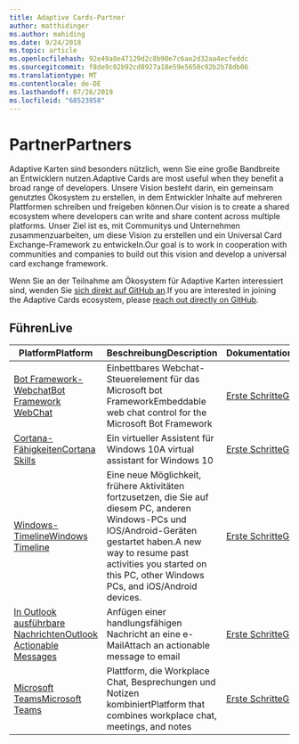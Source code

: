 ```yaml
---
title: Adaptive Cards-Partner
author: matthidinger
ms.author: mahiding
ms.date: 9/24/2018
ms.topic: article
ms.openlocfilehash: 92e49a8e47129d2c8b90e7c6ae2d32aa4ecfeddc
ms.sourcegitcommit: f8de9c02b92cd8927a18e59e5650c92b2b78db06
ms.translationtype: MT
ms.contentlocale: de-DE
ms.lasthandoff: 07/26/2019
ms.locfileid: "68523858"
---
```

# <a name="partners"></a><span data-ttu-id="1ca28-102">Partner</span><span class="sxs-lookup"><span data-stu-id="1ca28-102">Partners</span></span> 

<span data-ttu-id="1ca28-103">Adaptive Karten sind besonders nützlich, wenn Sie eine große Bandbreite an Entwicklern nutzen.</span><span class="sxs-lookup"><span data-stu-id="1ca28-103">Adaptive Cards are most useful when they benefit a broad range of developers.</span></span> <span data-ttu-id="1ca28-104">Unsere Vision besteht darin, ein gemeinsam genutztes Ökosystem zu erstellen, in dem Entwickler Inhalte auf mehreren Plattformen schreiben und freigeben können.</span><span class="sxs-lookup"><span data-stu-id="1ca28-104">Our vision is to create a shared ecosystem where developers can write and share content across multiple platforms.</span></span> <span data-ttu-id="1ca28-105">Unser Ziel ist es, mit Communitys und Unternehmen zusammenzuarbeiten, um diese Vision zu erstellen und ein Universal Card Exchange-Framework zu entwickeln.</span><span class="sxs-lookup"><span data-stu-id="1ca28-105">Our goal is to work in cooperation with communities and companies to build out this vision and develop a universal card exchange framework.</span></span>

<span data-ttu-id="1ca28-106">Wenn Sie an der Teilnahme am Ökosystem für Adaptive Karten interessiert sind, wenden Sie [sich direkt auf GitHub an](https://github.com/Microsoft/AdaptiveCards).</span><span class="sxs-lookup"><span data-stu-id="1ca28-106">If you are interested in joining the Adaptive Cards ecosystem, please [reach out directly on GitHub](https://github.com/Microsoft/AdaptiveCards).</span></span>

## <a name="live"></a><span data-ttu-id="1ca28-107">Führen</span><span class="sxs-lookup"><span data-stu-id="1ca28-107">Live</span></span>

<span data-ttu-id="1ca28-108">Platform</span><span class="sxs-lookup"><span data-stu-id="1ca28-108">Platform</span></span> | <span data-ttu-id="1ca28-109">Beschreibung</span><span class="sxs-lookup"><span data-stu-id="1ca28-109">Description</span></span> | <span data-ttu-id="1ca28-110">Dokumentation</span><span class="sxs-lookup"><span data-stu-id="1ca28-110">Documentation</span></span> | <span data-ttu-id="1ca28-111">Version</span><span class="sxs-lookup"><span data-stu-id="1ca28-111">Version</span></span>
---------|-------------|---------------|---------
[<span data-ttu-id="1ca28-112">Bot Framework-Webchat</span><span class="sxs-lookup"><span data-stu-id="1ca28-112">Bot Framework WebChat</span></span>](https://github.com/Microsoft/BotFramework-WebChat)  | <span data-ttu-id="1ca28-113">Einbettbares Webchat-Steuerelement für das Microsoft bot Framework</span><span class="sxs-lookup"><span data-stu-id="1ca28-113">Embeddable web chat control for the Microsoft Bot Framework</span></span> | [<span data-ttu-id="1ca28-114">Erste Schritte</span><span class="sxs-lookup"><span data-stu-id="1ca28-114">Get Started</span></span>](https://docs.microsoft.com/en-us/adaptive-cards/get-started/bots) | <span data-ttu-id="1ca28-115">1,2 (Webchat 4,5)</span><span class="sxs-lookup"><span data-stu-id="1ca28-115">1.2 (Web Chat 4.5)</span></span>
[<span data-ttu-id="1ca28-116">Cortana-Fähigkeiten</span><span class="sxs-lookup"><span data-stu-id="1ca28-116">Cortana Skills</span></span>](https://docs.microsoft.com/en-us/cortana/skills/adaptive-cards) | <span data-ttu-id="1ca28-117">Ein virtueller Assistent für Windows 10</span><span class="sxs-lookup"><span data-stu-id="1ca28-117">A virtual assistant for Windows 10</span></span> | [<span data-ttu-id="1ca28-118">Erste Schritte</span><span class="sxs-lookup"><span data-stu-id="1ca28-118">Get Started</span></span>](https://docs.microsoft.com/en-us/adaptive-cards/get-started/bots) | <span data-ttu-id="1ca28-119">1.0</span><span class="sxs-lookup"><span data-stu-id="1ca28-119">1.0</span></span>
[<span data-ttu-id="1ca28-120">Windows-Timeline</span><span class="sxs-lookup"><span data-stu-id="1ca28-120">Windows Timeline</span></span>](https://blogs.windows.com/windowsexperience/2017/12/19/announcing-windows-10-insider-preview-build-17063-pc/) | <span data-ttu-id="1ca28-121">Eine neue Möglichkeit, frühere Aktivitäten fortzusetzen, die Sie auf diesem PC, anderen Windows-PCs und IOS/Android-Geräten gestartet haben.</span><span class="sxs-lookup"><span data-stu-id="1ca28-121">A new way to resume past activities you started on this PC, other Windows PCs, and iOS/Android devices.</span></span> | [<span data-ttu-id="1ca28-122">Erste Schritte</span><span class="sxs-lookup"><span data-stu-id="1ca28-122">Get Started</span></span>](https://docs.microsoft.com/en-us/adaptive-cards/get-started/windows) | <span data-ttu-id="1ca28-123">1.0</span><span class="sxs-lookup"><span data-stu-id="1ca28-123">1.0</span></span>
[<span data-ttu-id="1ca28-124">In Outlook ausführbare Nachrichten</span><span class="sxs-lookup"><span data-stu-id="1ca28-124">Outlook Actionable Messages</span></span>](https://docs.microsoft.com/en-us/outlook/actionable-messages/)  | <span data-ttu-id="1ca28-125">Anfügen einer handlungsfähigen Nachricht an eine e-Mail</span><span class="sxs-lookup"><span data-stu-id="1ca28-125">Attach an actionable message to email</span></span> | [<span data-ttu-id="1ca28-126">Erste Schritte</span><span class="sxs-lookup"><span data-stu-id="1ca28-126">Get Started</span></span>](https://docs.microsoft.com/en-us/outlook/actionable-messages/) | <span data-ttu-id="1ca28-127">1.0</span><span class="sxs-lookup"><span data-stu-id="1ca28-127">1.0</span></span>
[<span data-ttu-id="1ca28-128">Microsoft Teams</span><span class="sxs-lookup"><span data-stu-id="1ca28-128">Microsoft Teams</span></span>](https://products.office.com/en-US/microsoft-teams/group-chat-software) | <span data-ttu-id="1ca28-129">Plattform, die Workplace Chat, Besprechungen und Notizen kombiniert</span><span class="sxs-lookup"><span data-stu-id="1ca28-129">Platform that combines workplace chat, meetings, and notes</span></span> | [<span data-ttu-id="1ca28-130">Erste Schritte</span><span class="sxs-lookup"><span data-stu-id="1ca28-130">Get Started</span></span>](https://docs.microsoft.com/en-us/microsoftteams/platform/concepts/cards/cards-reference#adaptive-card) | <span data-ttu-id="1ca28-131">1.0</span><span class="sxs-lookup"><span data-stu-id="1ca28-131">1.0</span></span>
